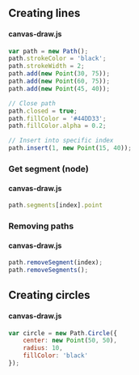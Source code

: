## Creating lines
#### canvas-draw.js
```javascript
var path = new Path();
path.strokeColor = 'black';
path.strokeWidth = 2;
path.add(new Point(30, 75));
path.add(new Point(60, 75));
path.add(new Point(45, 40));

// Close path
path.closed = true;
path.fillColor = '#44DD33';
path.fillColor.alpha = 0.2;

// Insert into specific index
path.insert(1, new Point(15, 40));
```

### Get segment (node)
#### canvas-draw.js
```javascript
path.segments[index].point
```

### Removing paths
#### canvas-draw.js
```javascript
path.removeSegment(index);
path.removeSegments();
```

## Creating circles
#### canvas-draw.js
```javascript
var circle = new Path.Circle({
    center: new Point(50, 50),
    radius: 10,
    fillColor: 'black'
});
```

